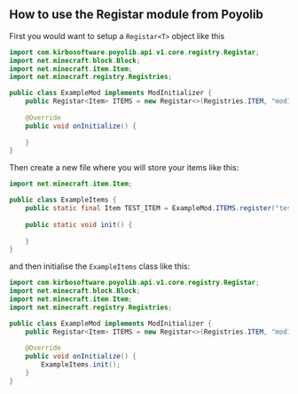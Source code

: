## How to use the Registar module from Poyolib

First you would want to setup a `Registar<T>` object like this
```java
import com.kirbosoftware.poyolib.api.v1.core.registry.Registar;
import net.minecraft.block.Block;
import net.minecraft.item.Item;
import net.minecraft.registry.Registries;

public class ExampleMod implements ModInitializer {
    public Registar<Item> ITEMS = new Registar<>(Registries.ITEM, "modId");
    
    @Override
    public void onInitialize() {
        
    }
}
```
Then create a new file where you will store your items like this:
```java
import net.minecraft.item.Item;

public class ExampleItems {
    public static final Item TEST_ITEM = ExampleMod.ITEMS.register("test_item", new Item(new Item.Settings()));
    
    public static void init() {
        
    }
}
```
and then initialise the `ExampleItems` class like this:
```java
import com.kirbosoftware.poyolib.api.v1.core.registry.Registar;
import net.minecraft.block.Block;
import net.minecraft.item.Item;
import net.minecraft.registry.Registries;

public class ExampleMod implements ModInitializer {
    public Registar<Item> ITEMS = new Registar<>(Registries.ITEM, "modId");
   
    @Override
    public void onInitialize() {
        ExampleItems.init();
    }
}
```